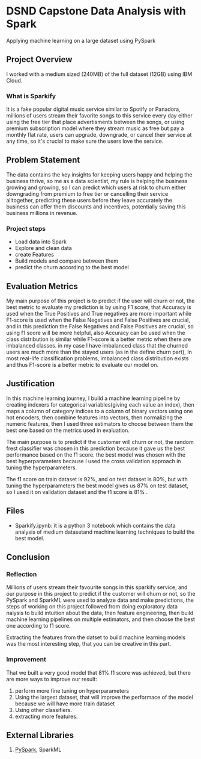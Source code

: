 # DSND Capstone Data Analysis with Spark

Applying machine learning on a large dataset using PySpark

##  Project Overview

I worked with a medium sized (240MB) of the full dataset (12GB) using IBM Cloud.

### What is Sparkify

It is a fake popular digital music service similar to Spotify or Panadora, millions of users stream their favorite songs to this service every day either using the free tier that place advertisments between the songs, or using premium subscription model where they stream music as free  but pay a monthly flat rate, users can upgrade, downgrade, or cancel their service at any time, so it's crucial to make sure the users love the service.

## Problem Statement
The data contains the key insights for keeping users happy and helping the business thrive, so me as a data scientist, my rule is helping the business growing and growing, so I can predict which users at risk to churn either downgrading from premium to free tier or cancelling their service alltogether, predicting these users before they leave accurately the business can offer them discounts and incentives, potentially saving this business millions in revenue. 

### Project steps

* Load data into Spark
* Explore and clean data
* create Features
* Build models and compare between them 
* predict the churn according to the best model

## Evaluation Metrics

My main purpose of this project is to predict if the user will churn or not, the best metric to evaluate my prediction is by using F1 score, that Accuracy is used when the True Positives and True negatives are more important while F1-score is used when the False Negatives and False Positives are crucial, and in this prediction the False Negatives and False Positives are crucial, so using f1 score will be more helpful, also Accuracy can be used when the class distribution is similar while F1-score is a better metric when there are imbalanced classes. in my case I have imbalanced class that the churned users are much more than the stayed users (as in the define churn part), In most real-life classification problems, imbalanced class distribution exists and thus F1-score is a better metric to evaluate our model on.

## Justification 
In this machine learning journey, I build a machine learning pipeline by creating indexers for categorical variables(giving each value an index), then  maps a column of category indices to a column of binary vectors using one hot encoders, then combine features into vectors, then normalizing the numeric features, then I used three estimators to choose between them the best one based on the metrics used in evaluation.

The main purpose is to predict if the customer will churn or not, the random frest classifier was chosen in this prediction because it gave us the best performance based on the f1 score. the best model was chosen with the best hyperparameters because I used the cross validation approach in tuning the hyperparameters.

The f1 score on train dataset is 92%, and on test dataset is 80%, but with tuning the hyperparameters the best model gives us 87% on test dataset, so I used it on validation dataset and the f1 score is 81% .

## Files

* Sparkify.ipynb: it is a python 3 notebook which contains the data analysis of medium datasetand machine learning techniques to build the best model. 

## Conclusion

### Reflection

Millions of users stream their favourite songs in this sparkify service, and our purpose in this project to predict if the customer will churn or not, so the PySpark and SparkML were used to analyze data and make predictions, the steps of working on this project followed from doing exploratory data nalysis to build intuition about the data, then feature engineering, then build machine learning pipelines on multiple estimators, and then choose the best one according to f1 score.

Extracting the features from the datset to build machine learning models was the most interesting step, that you can be creative in this part.

### Improvement

That we built a very good model that 81% f1 score was achieved, but there are more ways to improve our result:

1. perform more fine tuning on hyperparameters
2. Using the largest dataset, that will improve the performace of the model because we will have more train dataset
3. Using other classifiers.
4. extracting more features.


## External Libraries
1. [PySpark](https://spark.apache.org/docs/2.2.1/api/python/index.htm), SparkML
